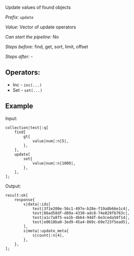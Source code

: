 Update values of found objects

*Prefix:* `update`

*Value:* Vector of update operators

*Can start the pipeline:* No

*Steps before:* find, get, sort, limit, offset

*Steps after:* -

## Operators:

- Inc - `inc(...)`
- Set - `set(...)`

## Example

Input:

<pre><code><span class="prefix_primitive">collection</span>|<span class="value_primitive">test</span>|:<span class="prefix_vector">q</span>[
	<span class="prefix_vector">find</span>[
		<span class="prefix_map">gt</span>{
			<span class="prefix_primitive">value</span>|<span class="value_primitive">num</span>|:<span class="prefix_number">n</span>|<span class="value_number">5</span>|,
		},
	],
	<span class="prefix_vector">update</span>[
		<span class="prefix_map">set</span>{
			<span class="prefix_primitive">value</span>|<span class="value_primitive">num</span>|:<span class="prefix_number">n</span>|<span class="value_number">1000</span>|,
		},
	],
];
</code></pre>

Output:

<pre><code><span class="prefix_primitive">result</span>:<span class="prefix_vector">ok</span>[
	<span class="prefix_map">response</span>{
		<span class="prefix_string">s</span>|<span class="value_string">data</span>|:<span class="prefix_vector">ids</span>[
			<span class="prefix_link">test</span>|<span class="value_link">3f1e200e-56c1-497e-b28e-f19a8b66e1c4</span>|,
			<span class="prefix_link">test</span>|<span class="value_link">86ad58df-d89a-4330-adc8-74e829fb763c</span>|,
			<span class="prefix_link">test</span>|<span class="value_link">a1c7a8f5-ea1b-4b64-94df-6e3ceda58f14</span>|,
			<span class="prefix_link">test</span>|<span class="value_link">e0618ba0-3ed9-45a4-869c-69e723f5ead5</span>|,
		],
		<span class="prefix_string">s</span>|<span class="value_string">meta</span>|:<span class="prefix_map">update_meta</span>{
			<span class="prefix_string">s</span>|<span class="value_string">count</span>|:<span class="prefix_number">n</span>|<span class="value_number">4</span>|,
		},
	},
];
</code></pre>